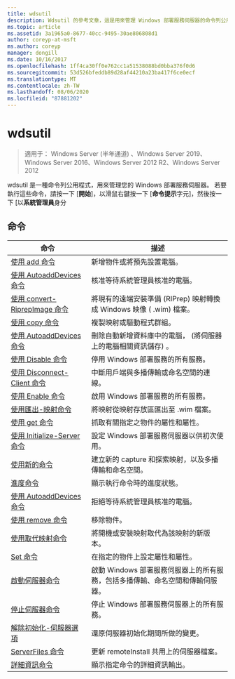 ```yaml
---
title: wdsutil
description: Wdsutil 的參考文章，這是用來管理 Windows 部署服務伺服器的命令列公用程式。
ms.topic: article
ms.assetid: 3a1965a0-8677-40cc-9495-30ae806808d1
author: coreyp-at-msft
ms.author: coreyp
manager: dongill
ms.date: 10/16/2017
ms.openlocfilehash: 1ff4ca30ff0e762cc1a51538088bd0bba376f0d6
ms.sourcegitcommit: 53d526bfeddb89d28af44210a23ba417f6ce0ecf
ms.translationtype: MT
ms.contentlocale: zh-TW
ms.lasthandoff: 08/06/2020
ms.locfileid: "87881202"
---
```

# <a name="wdsutil"></a>wdsutil

> 適用于： Windows Server (半年通道) 、Windows Server 2019、Windows Server 2016、Windows Server 2012 R2、Windows Server 2012

wdsutil 是一種命令列公用程式，用來管理您的 Windows 部署服務伺服器。 若要執行這些命令，請按一下 [**開始**]，以滑鼠右鍵按一下 [**命令提示**字元]，然後按一下 [以**系統管理員**身分
## <a name="commands"></a>命令
|命令|描述|
|------|--------|
|[使用 add 命令](using-the-add-command.md)|新增物件或將預先設置電腦。|
|[使用 AutoaddDevices 命令](using-the-approve-autoadddevices-command.md)|核准等待系統管理員核准的電腦。|
|[使用 convert-RiprepImage 命令](using-the-convert-riprepimage-command.md)|將現有的遠端安裝準備 (RIPrep) 映射轉換成 Windows 映像 ( .wim) 檔案。|
|[使用 copy 命令](using-the-copy-command.md)|複製映射或驅動程式群組。|
|[使用 AutoaddDevices 命令](using-the-delete-autoadddevices-command.md)|刪除自動新增資料庫中的電腦， (將伺服器上的電腦相關資訊儲存) 。|
|[使用 Disable 命令](using-the-disable-command.md)|停用 Windows 部署服務的所有服務。|
|[使用 Disconnect-Client 命令](using-the-disconnect-client-command.md)|中斷用戶端與多播傳輸或命名空間的連線。|
|[使用 Enable 命令](using-the-enable-command.md)|啟用 Windows 部署服務的所有服務。|
|[使用匯出-映射命令](using-the-export-image-command.md)|將映射從映射存放區匯出至 .wim 檔案。|
|[使用 get 命令](using-the-get-command.md)|抓取有關指定之物件的屬性和屬性。|
|[使用 Initialize-Server 命令](using-the-initialize-server-command.md)|設定 Windows 部署服務伺服器以供初次使用。|
|[使用新的命令](using-the-new-command.md)|建立新的 capture 和探索映射，以及多播傳輸和命名空間。|
|[進度命令](the-progress-command.md)|顯示執行命令時的進度狀態。|
|[使用 AutoaddDevices 命令](using-the-reject-autoadddevices-command.md)|拒絕等待系統管理員核准的電腦。|
|[使用 remove 命令](using-the-remove-command.md)|移除物件。|
|[使用取代映射命令](using-the-replace-image-command.md)|將開機或安裝映射取代為該映射的新版本。|
|[Set 命令](the-set-command.md)|在指定的物件上設定屬性和屬性。|
|[啟動伺服器命令](the-start-server-command.md)|啟動 Windows 部署服務伺服器上的所有服務，包括多播傳輸、命名空間和傳輸伺服器。|
|[停止伺服器命令](the-stop-server-command.md)|停止 Windows 部署服務伺服器上的所有服務。|
|[解除初始化-伺服器選項](the-uninitialize-server-option.md)|還原伺服器初始化期間所做的變更。|
|[ServerFiles 命令](the-update-serverfiles-command.md)|更新 remoteInstall 共用上的伺服器檔案。|
|[詳細資訊命令](the-verbose-command.md)|顯示指定命令的詳細資訊輸出。|
